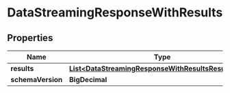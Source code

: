 

# DataStreamingResponseWithResults


## Properties

| Name | Type | Description | Notes |
|------------ | ------------- | ------------- | -------------|
|**results** | [**List&lt;DataStreamingResponseWithResultsResultsInner&gt;**](DataStreamingResponseWithResultsResultsInner.md) |  |  [optional] |
|**schemaVersion** | **BigDecimal** |  |  [optional] |



